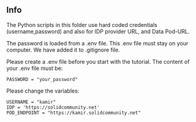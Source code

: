 ## Info

The Python scripts in this folder use hard coded credentials (username,password) 
and also for IDP provider URL, and Data Pod-URL.

The password is loaded from a .env file. This .env file must stay on your computer.
We have added it to .gitignore file.

Please create a .env file before you start with the tutorial.
The content of your .env file must be:

```
PASSWORD = "your_password"
```

Please change the variables:

```
USERNAME = "kamir"
IDP = 'https://solidcommunity.net'
POD_ENDPOINT = "https://kamir.solidcommunity.net"
```